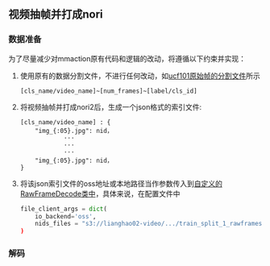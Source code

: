 ## 视频抽帧并打成nori

### 数据准备
为了尽量减少对mmaction原有代码和逻辑的改动，将遵循以下约束并实现：

1. 使用原有的数据分割文件，不进行任何改动，如[ucf101原始帧的分割文件](../data/ucf101/ucf101_train_split_1_rawframes.txt)所示
    ```
    [cls_name/video_name]~[num_frames]~[label/cls_id] 
    ```
2. 将视频抽帧并打成nori2后，生成一个json格式的索引文件:
    ```
    [cls_name/video_name] : {
        "img_{:05}.jpg": nid，
                ···
                ···
                ···
        "img_{:05}.jpg": nid，
    }
    ``` 

3. 将该json索引文件的oss地址或本地路径当作参数传入到[自定义的RawFrameDecode类中](../mmaction/datasets/transforms/nori_loading.py)，具体来说，在配置文件中
    ```PYTHON
    file_client_args = dict(
        io_backend='oss',
        nids_files = "s3://lianghao02-video/.../train_split_1_rawframes.json
    )
    ```

### 解码 
